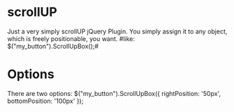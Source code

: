 scrollUP
========

Just a very simply scrollUP jQuery Plugin.
You simply assign it to any object, which is freely positionable, you want.
#like: $("my_button").ScrollUpBox();#

Options
=======
There are two options:
$("my_button").ScrollUpBox({
	rightPosition: '50px',
	bottomPosition: '100px'
});